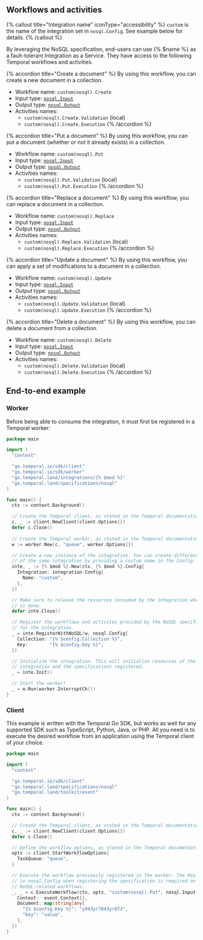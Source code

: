 ## Workflows and activities

{% callout title="Integration name" iconType="accessibility" %}
  `custom` is the name of the integration set in `nosql.Config`. See example below
  for details.
{% /callout %}

By leveraging the NoSQL specification, end-users can use {% $name %} as a
fault-tolerant Integration as a Service. They have access to the following
Temporal workflows and activities.

{% accordion title="Create a document" %}
  By using this workflow, you can create a new document in a collection.

  - Workflow name: `custom(nosql).Create`
  - Input type: [`nosql.Input`](https://pkg.go.dev/go.temporal.land/specifications/nosql#Input)
  - Output type: [`nosql.Output`](https://pkg.go.dev/go.temporal.land/specifications/nosql#Output)
  - Activities names:
    - `custom(nosql).Create.Validation` (local)
    - `custom(nosql).Create.Execution`
{% /accordion %}

{% accordion title="Put a document" %}
  By using this workflow, you can put a document (whether or not it already exists)
  in a collection.

  - Workflow name: `custom(nosql).Put`
  - Input type: [`nosql.Input`](https://pkg.go.dev/go.temporal.land/specifications/nosql#Input)
  - Output type: [`nosql.Output`](https://pkg.go.dev/go.temporal.land/specifications/nosql#Output)
  - Activities names:
    - `custom(nosql).Put.Validation` (local)
    - `custom(nosql).Put.Execution`
{% /accordion %}

{% accordion title="Replace a document" %}
  By using this workflow, you can replace a document in a collection.

  - Workflow name: `custom(nosql).Replace`
  - Input type: [`nosql.Input`](https://pkg.go.dev/go.temporal.land/specifications/nosql#Input)
  - Output type: [`nosql.Output`](https://pkg.go.dev/go.temporal.land/specifications/nosql#Output)
  - Activities names:
    - `custom(nosql).Replace.Validation` (local)
    - `custom(nosql).Replace.Execution`
{% /accordion %}

{% accordion title="Update a document" %}
  By using this workflow, you can apply a set of modifications to a document in
  a collection.

  - Workflow name: `custom(nosql).Update`
  - Input type: [`nosql.Input`](https://pkg.go.dev/go.temporal.land/specifications/nosql#Input)
  - Output type: [`nosql.Output`](https://pkg.go.dev/go.temporal.land/specifications/nosql#Output)
  - Activities names:
    - `custom(nosql).Update.Validation` (local)
    - `custom(nosql).Update.Execution`
{% /accordion %}

{% accordion title="Delete a document" %}
  By using this workflow, you can delete a document from a collection.

  - Workflow name: `custom(nosql).Delete`
  - Input type: [`nosql.Input`](https://pkg.go.dev/go.temporal.land/specifications/nosql#Input)
  - Output type: [`nosql.Output`](https://pkg.go.dev/go.temporal.land/specifications/nosql#Output)
  - Activities names:
    - `custom(nosql).Delete.Validation` (local)
    - `custom(nosql).Delete.Execution`
{% /accordion %}

## End-to-end example

### Worker

Before being able to consume the integration, it must first be registered in a
Temporal worker:

```go
package main

import (
  "context"

  "go.temporal.io/sdk/client"
  "go.temporal.io/sdk/worker"
  "go.temporal.land/integrations/{% $mod %}"
  "go.temporal.land/specifications/nosql"
)

func main() {
  ctx := context.Background()

  // Create the Temporal client, as stated in the Temporal documentation.
  c, _ := client.NewClient(client.Options{})
  defer c.Close()
  
  // Create the Temporal worker, as stated in the Temporal documentation.
  w := worker.New(c, "queue", worker.Options{})

  // Create a new instance of the integration. You can create different instances
  // of the same integration by providing a custom name in the Config.
  inte, _ := {% $mod %}.New(ctx, {% $mod %}.Config{
    Integration: integration.Config{
      Name: "custom",
    },
  })

  // Make sure to release the resources consumed by the integration when process
  // is done.
  defer inte.Close()

  // Register the workflows and activites provided by the NoSQL specification
  // for the integration.
  _ = inte.RegisterWithNoSQL(w, nosql.Config{
    Collection: "{% $config.Collection %}",
    Key:        "{% $config.Key %}",
  })

  // Initialize the integration. This will initialize resources of the said
  // integration and the specifications registered.
  _ = inte.Init()

  // Start the worker!
  _ = w.Run(worker.InterruptCh())
}
```

### Client

This example is written with the Temporal Go SDK, but works as well for any
supported SDK such as TypeScript, Python, Java, or PHP. All you need is to
execute the desired workflow from an application using the Temporal client of
your choice.

```go
package main

import (
  "context"

  "go.temporal.io/sdk/client"
  "go.temporal.land/specifications/nosql"
  "go.temporal.land/toolkit/event"
)

func main() {
  ctx := context.Background()

  // Create the Temporal client, as stated in the Temporal documentation.
  c, _ := client.NewClient(client.Options{})
  defer c.Close()

  // Define the workflow options, as stated in the Temporal documentation.
  opts := client.StartWorkflowOptions{
    TaskQueue: "queue",
  }

  // Execute the workflow previously registered in the worker. The Key defined
  // in nosql.Config when registering the specification is required on every
  // NoSQL-related workflows.
  _, _ = c.ExecuteWorkflow(ctx, opts, "custom(nosql).Put", nosql.Input{
    Context:  event.Context{},
    Document: map[string]any{
      "{% $config.Key %}": "y943yr7843yr873",
      "key": "value",
    },
  })
}
```

